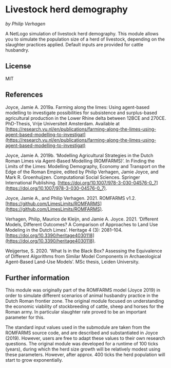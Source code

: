 # Livestock herd demography
*by Philip Verhagen* 

A NetLogo simulation of livestock herd demography. This module allows you to simulate the population size of a herd of livestock, depending on the slaughter practices applied. Default inputs are provided for cattle husbandry.

## License

MIT

## References

Joyce, Jamie A. 2019a. Farming along the limes: Using agent-based modelling to investigate possibilities for subsistence and surplus-based agricultural production in the Lower Rhine delta between 12BCE and 270CE. PhD-Thesis, Vrije Universiteit Amsterdam. Available at [https://research.vu.nl/en/publications/farming-along-the-limes-using-agent-based-modelling-to-investigat](https://research.vu.nl/en/publications/farming-along-the-limes-using-agent-based-modelling-to-investigat)

Joyce, Jamie A. 2019b. ‘Modelling Agricultural Strategies in the Dutch Roman Limes via Agent-Based Modelling (ROMFARMS)’. In Finding the Limits of the Limes: Modelling Demography, Economy and Transport on the Edge of the Roman Empire, edited by Philip Verhagen, Jamie Joyce, and Mark R. Groenhuijzen. Computational Social Sciences. Springer International Publishing. [https://doi.org/10.1007/978-3-030-04576-0_7](https://doi.org/10.1007/978-3-030-04576-0_7).

Joyce, Jamie A., and Philip Verhagen. 2021. ROMFARMS v1.2. [https://github.com/LimesLimits/ROMFARMS](https://github.com/LimesLimits/ROMFARMS).

Verhagen, Philip, Maurice de Kleijn, and Jamie A. Joyce. 2021. ‘Different Models, Different Outcomes? A Comparison of Approaches to Land Use Modeling in the Dutch Limes’. Heritage 4 (3): 2081–104. [https://doi.org/10.3390/heritage4030118](https://doi.org/10.3390/heritage4030118).

Weijgertse, S. 2020. ‘What Is in the Black Box? Assessing the Equivalence of Different Algorithms from Similar Model Components in Archaeological Agent-Based Land-Use Models’. MSc thesis, Leiden University.

## Further information

This module was originally part of the ROMFARMS model (Joyce 2019) in order to simulate different scenarios of animal husbandry practice in the Dutch Roman frontier zone. The original module focused on understanding the economic viability of stockbreeding of cattle, sheep and horses for the Roman army. In particular slaughter rate proved to be an important parameter for this.

The standard input values used in the submodule are taken from the ROMFARMS source code, and are described and substantiated in Joyce (2019). However, users are free to adapt these values to their own research questions. The original module was developed for a runtime of 100 ticks (years), during which the herd size growth will be relatively modest using these parameters. However, after approx. 400 ticks the herd population will start to grow exponentially.






